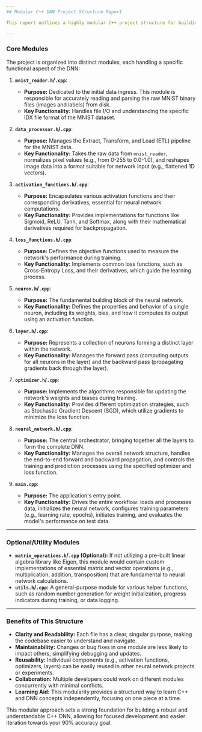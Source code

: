 ```yaml
---
## Modular C++ DNN Project Structure Report

This report outlines a highly modular C++ project structure for building a Deep Neural Network (DNN), specifically targeting MNIST character recognition with a goal of 90% accuracy. This design emphasizes separation of concerns, reusability, and maintainability, which are crucial for a complex application and an excellent learning approach for C++.

---
```

### Core Modules

The project is organized into distinct modules, each handling a specific functional aspect of the DNN:

1.  **`mnist_reader.h`/`.cpp`**:
    * **Purpose:** Dedicated to the initial data ingress. This module is responsible for accurately reading and parsing the raw MNIST binary files (images and labels) from disk.
    * **Key Functionality:** Handles file I/O and understanding the specific IDX file format of the MNIST dataset.

2.  **`data_processor.h`/`.cpp`**:
    * **Purpose:** Manages the Extract, Transform, and Load (ETL) pipeline for the MNIST data.
    * **Key Functionality:** Takes the raw data from `mnist_reader`, normalizes pixel values (e.g., from 0-255 to 0.0-1.0), and reshapes image data into a format suitable for network input (e.g., flattened 1D vectors).

3.  **`activation_functions.h`/`.cpp`**:
    * **Purpose:** Encapsulates various activation functions and their corresponding derivatives, essential for neural network computations.
    * **Key Functionality:** Provides implementations for functions like Sigmoid, ReLU, Tanh, and Softmax, along with their mathematical derivatives required for backpropagation.

4.  **`loss_functions.h`/`.cpp`**:
    * **Purpose:** Defines the objective functions used to measure the network's performance during training.
    * **Key Functionality:** Implements common loss functions, such as Cross-Entropy Loss, and their derivatives, which guide the learning process.

5.  **`neuron.h`/`.cpp`**:
    * **Purpose:** The fundamental building block of the neural network.
    * **Key Functionality:** Defines the properties and behavior of a single neuron, including its weights, bias, and how it computes its output using an activation function.

6.  **`layer.h`/`.cpp`**:
    * **Purpose:** Represents a collection of neurons forming a distinct layer within the network.
    * **Key Functionality:** Manages the forward pass (computing outputs for all neurons in the layer) and the backward pass (propagating gradients back through the layer).

7.  **`optimizer.h`/`.cpp`**:
    * **Purpose:** Implements the algorithms responsible for updating the network's weights and biases during training.
    * **Key Functionality:** Provides different optimization strategies, such as Stochastic Gradient Descent (SGD), which utilize gradients to minimize the loss function.

8.  **`neural_network.h`/`.cpp`**:
    * **Purpose:** The central orchestrator, bringing together all the layers to form the complete DNN.
    * **Key Functionality:** Manages the overall network structure, handles the end-to-end forward and backward propagation, and controls the training and prediction processes using the specified optimizer and loss function.

9.  **`main.cpp`**:
    * **Purpose:** The application's entry point.
    * **Key Functionality:** Drives the entire workflow: loads and processes data, initializes the neural network, configures training parameters (e.g., learning rate, epochs), initiates training, and evaluates the model's performance on test data.

---
### Optional/Utility Modules

* **`matrix_operations.h`/`.cpp` (Optional):** If not utilizing a pre-built linear algebra library like Eigen, this module would contain custom implementations of essential matrix and vector operations (e.g., multiplication, addition, transposition) that are fundamental to neural network calculations.
* **`utils.h`/`.cpp`:** A general-purpose module for various helper functions, such as random number generation for weight initialization, progress indicators during training, or data logging.

---
### Benefits of This Structure

* **Clarity and Readability:** Each file has a clear, singular purpose, making the codebase easier to understand and navigate.
* **Maintainability:** Changes or bug fixes in one module are less likely to impact others, simplifying debugging and updates.
* **Reusability:** Individual components (e.g., activation functions, optimizers, layers) can be easily reused in other neural network projects or experiments.
* **Collaboration:** Multiple developers could work on different modules concurrently with minimal conflicts.
* **Learning Aid:** This modularity provides a structured way to learn C++ and DNN concepts independently, focusing on one piece at a time.

This modular approach sets a strong foundation for building a robust and understandable C++ DNN, allowing for focused development and easier iteration towards your 90% accuracy goal.